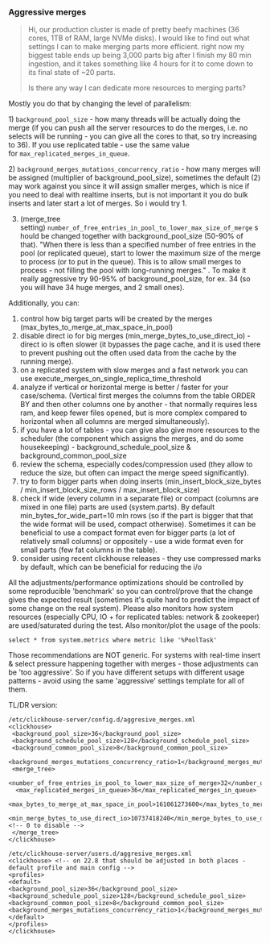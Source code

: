 ### Aggressive merges

> Hi, our production cluster is made of pretty beefy machines (36 cores, 1TB of RAM, large NVMe disks). I would like to find out what settings I can to make merging parts more efficient. right now my biggest table ends up being 3,000 parts big after I finish my 80 min ingestion, and it takes something like 4 hours for it to come down to its final state of ~20 parts.
> 
> 
> Is there any way I can dedicate more resources to merging parts?
> 

Mostly you do that by changing the level of parallelism:

1) `background_pool_size` - how many threads will be actually doing the merge (if you can push all the server resources to do the merges, i.e. no selects will be running - you can give all the cores to that, so try increasing to 36). If you use replicated table - use the same value for `max_replicated_merges_in_queue`.

2) `background_merges_mutations_concurrency_ratio` - how many merges will be assigned (multiplier of background_pool_size), sometimes the default (2) may work against you since it will assign smaller merges, which is nice if you need to deal with realtime inserts, but is not important it you do bulk inserts and later start a lot of merges. So i would try 1.

3) (merge_tree setting) `number_of_free_entries_in_pool_to_lower_max_size_of_merge` should be changed together with background_pool_size (50-90% of that). "When there is less than a specified number of free entries in the pool (or replicated queue), start to lower the maximum size of the merge to process (or to put in the queue). This is to allow small merges to process - not filling the pool with long-running merges." . To make it really aggressive try 90-95% of background_pool_size, for ex. 34 (so you will have 34 huge merges, and 2 small ones).

Additionally, you can:

1. control how big target parts will be created by the merges (max_bytes_to_merge_at_max_space_in_pool)
2. disable direct io for big merges (min_merge_bytes_to_use_direct_io) - direct io is often slower (it bypasses the page cache, and it is used there to prevent pushing out the often used data from the cache by the running merge).
3. on a replicated system with slow merges and a fast network you can use execute_merges_on_single_replica_time_threshold
4. analyze if vertical or horizontal merge is better / faster for your case/schema. (Vertical first merges the columns from the table ORDER BY and then other columns one by another - that normally requires less ram, and keep fewer files opened, but is more complex compared to horizontal when all columns are merged simultaneously).
5. if you have a lot of tables - you can give also give more resources to the scheduler (the component which assigns the merges, and do some housekeeping) - background_schedule_pool_size & background_common_pool_size
6. review the schema, especially codes/compression used (they allow to reduce the size, but often can impact the merge speed significantly).
7. try to form bigger parts when doing inserts (min_insert_block_size_bytes / min_insert_block_size_rows / max_insert_block_size)
8. check if wide (every column in a separate file) or compact (columns are mixed in one file) parts are used (system.parts). By default min_bytes_for_wide_part=10 mln rows (so if the part is bigger that that the wide format will be used, compact otherwise). Sometimes it can be beneficial to use a compact format even for bigger parts (a lot of relatively small columns) or oppositely - use a wide format even for small parts (few fat columns in the table).
9. consider using recent clickhouse releases - they use compressed marks by default, which can be beneficial for reducing the i/o

All the adjustments/performance optimizations should be controlled by some reproducible 'benchmark' so you can control/prove that the change gives the expected result (sometimes it's quite hard to predict the impact of some change on the real system). Please also monitors how system resources (especially CPU, IO + for replicated tables: network & zookeeper) are used/saturated during the test. Also monitor/plot the usage of the pools:
```
select * from system.metrics where metric like '%PoolTask'
```

Those recommendations are NOT generic. For systems with real-time insert & select pressure happening together with merges - those adjustments can be 'too aggressive'. So if you have different setups with different usage patterns - avoid using the same 'aggressive' settings template for all of them.

TL/DR version:

```
/etc/clickhouse-server/config.d/aggresive_merges.xml
<clickhouse>
 <background_pool_size>36</background_pool_size>
 <background_schedule_pool_size>128</background_schedule_pool_size>
 <background_common_pool_size>8</background_common_pool_size>
 <background_merges_mutations_concurrency_ratio>1</background_merges_mutations_concurrency_ratio>
 <merge_tree>
  <number_of_free_entries_in_pool_to_lower_max_size_of_merge>32</number_of_free_entries_in_pool_to_lower_max_size_of_merge>
  <max_replicated_merges_in_queue>36</max_replicated_merges_in_queue>
  <max_bytes_to_merge_at_max_space_in_pool>161061273600</max_bytes_to_merge_at_max_space_in_pool>
  <min_merge_bytes_to_use_direct_io>10737418240</min_merge_bytes_to_use_direct_io> <!-- 0 to disable -->
 </merge_tree>
</clickhouse>

/etc/clickhouse-server/users.d/aggresive_merges.xml
<clickhouse> <!-- on 22.8 that should be adjusted in both places - default profile and main config -->
<profiles>
<default>
<background_pool_size>36</background_pool_size>
<background_schedule_pool_size>128</background_schedule_pool_size>
<background_common_pool_size>8</background_common_pool_size>
<background_merges_mutations_concurrency_ratio>1</background_merges_mutations_concurrency_ratio>
</default>
</profiles>
</clickhouse>
```

